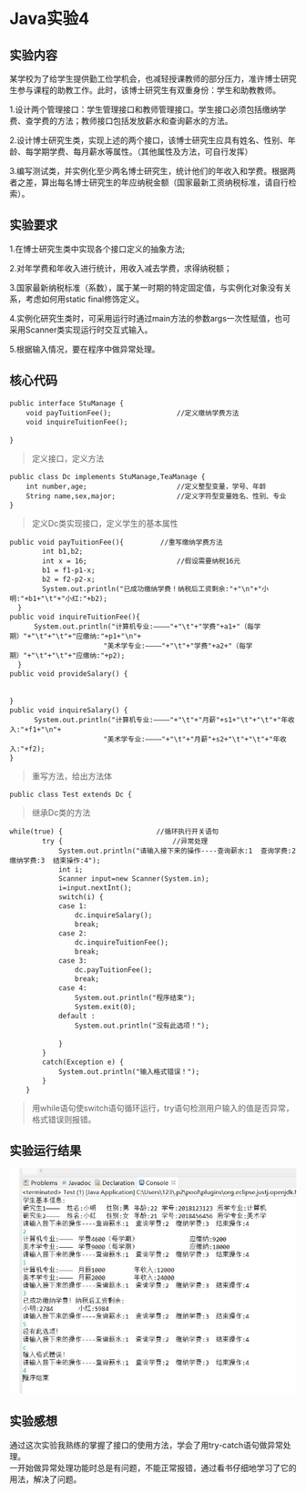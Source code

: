 # Java实验4
## 实验内容
某学校为了给学生提供勤工俭学机会，也减轻授课教师的部分压力，准许博士研究生参与课程的助教工作。此时，该博士研究生有双重身份：学生和助教教师。 

1.设计两个管理接口：学生管理接口和教师管理接口。学生接口必须包括缴纳学费、查学费的方法；教师接口包括发放薪水和查询薪水的方法。  

2.设计博士研究生类，实现上述的两个接口，该博士研究生应具有姓名、性别、年龄、每学期学费、每月薪水等属性。（其他属性及方法，可自行发挥）  

3.编写测试类，并实例化至少两名博士研究生，统计他们的年收入和学费。根据两者之差，算出每名博士研究生的年应纳税金额（国家最新工资纳税标准，请自行检索）。
## 实验要求
1.在博士研究生类中实现各个接口定义的抽象方法;

2.对年学费和年收入进行统计，用收入减去学费，求得纳税额；

3.国家最新纳税标准（系数），属于某一时期的特定固定值，与实例化对象没有关系，考虑如何用static  final修饰定义。

4.实例化研究生类时，可采用运行时通过main方法的参数args一次性赋值，也可采用Scanner类实现运行时交互式输入。

5.根据输入情况，要在程序中做异常处理。
## 核心代码
    public interface StuManage {
	    void payTuitionFee();                //定义缴纳学费方法
	    void inquireTuitionFee();            

    }
>定义接口，定义方法

    public class Dc implements StuManage,TeaManage {
	    int number,age;                      //定义整型变量，学号、年龄
	    String name,sex,major;               //定义字符型变量姓名、性别、专业
    }
>定义Dc类实现接口，定义学生的基本属性

    public void payTuitionFee(){         //重写缴纳学费方法
		    int b1,b2;
		    int x = 16;                      //假设需要纳税16元
		    b1 = f1-p1-x;
		    b2 = f2-p2-x;
		    System.out.println("已成功缴纳学费！纳税后工资剩余:"+"\n"+"小明:"+b1+"\t"+"小红:"+b2);
	  }
    public void inquireTuitionFee(){
    	  System.out.println("计算机专业:————"+"\t"+"学费"+a1+"（每学期）"+"\t"+"\t"+"应缴纳:"+p1+"\n"+
		                   "美术学专业:————"+"\t"+"学费"+a2+"（每学期）"+"\t"+"\t"+"应缴纳:"+p2);
	  }
    public void provideSalary() {
    	
    	
    }
    public void inquireSalary() {
    	  System.out.println("计算机专业:————"+"\t"+"月薪"+s1+"\t"+"\t"+"年收入:"+f1+"\n"+
    			           "美术学专业:————"+"\t"+"月薪"+s2+"\t"+"\t"+"年收入:"+f2);
    }
>重写方法，给出方法体

    public class Test extends Dc {
>继承Dc类的方法

    while(true) {                       //循环执行开关语句
			try {                           //异常处理
				System.out.println("请输入接下来的操作----查询薪水:1  查询学费:2  缴纳学费:3  结束操作:4");
				int i;
				Scanner input=new Scanner(System.in);
				i=input.nextInt();
				switch(i) {
				case 1:
					dc.inquireSalary();
					break;
				case 2:
					dc.inquireTuitionFee();
					break;
				case 3:
					dc.payTuitionFee();
					break;
				case 4:
					System.out.println("程序结束");
					System.exit(0);
				default :
					System.out.println("没有此选项！");
			
				}
			}
			catch(Exception e) {
				System.out.println("输入格式错误！");
			}
		}
>用while语句使switch语句循环运行，try语句检测用户输入的值是否异常，格式错误则报错。
## 实验运行结果
![结果](https://github.com/2018310768/-4/blob/main/结果.JPG)
## 实验感想
通过这次实验我熟练的掌握了接口的使用方法，学会了用try-catch语句做异常处理。  
一开始做异常处理功能时总是有问题，不能正常报错，通过看书仔细地学习了它的用法，解决了问题。
